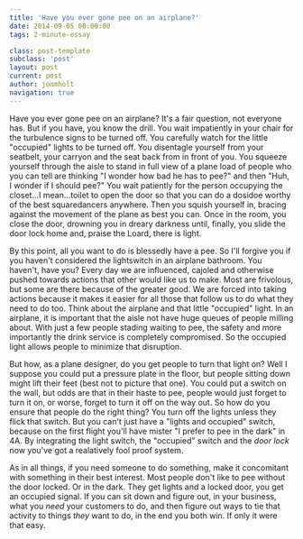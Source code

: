 ```yaml
---
title: 'Have you ever gone pee on an airplane?'
date: 2014-09-05 00:00:00 
tags: 2-minute-essay

class: post-template
subclass: 'post'
layout: post
current: post
author: jonmholt
navigation: true
---
```

Have you ever gone pee on an airplane? It's a fair question, not everyone has.  But if you have, you know the drill.  You wait impatiently in your chair for the turbulence signs to be turned off.  You carefully watch for the little "occupied" lights to be turned off.  You disentagle yourself from your seatbelt, your carryon and the seat back from in front of you.  You squeeze yourself through the aisle to stand in full view of a plane load of people who you can tell are thinking "I wonder how bad he has to pee?" and then "Huh, I wonder if I should pee?"  You wait patiently for the person occupying the closet...I mean...toilet to open the door so that you can do a dosidoe worthy of the best squaredancers anywhere. Then you squish yourself in, bracing against the movement of the plane as best you can.  Once in the room, you close the door, drowning you in dreary darkness until, finally, you slide the door lock home and, praise the Loard, there is light.

By this point, all you want to do is blessedly have a pee.  So I'll forgive you if you haven't considered the lightswitch in an airplane bathroom.  You haven't, have you?  Every day we are influenced, cajoled and otherwise pushed towards actions that other would like us to make.  Most are frivolous, but some are there because of the greater good.  We are forced into taking actions because it makes it easier for all those that follow us to do what they need to do too.  Think about the airplane and that little "occupied" light.  In an airplane, it is important that the aisle not have huge queues of people milling about.  With just a few people stading waiting to pee, the safety and more importantly the drink service is completely compromised.  So the occupied light allows people to minimize that disruption.

But how, as a plane designer, do you get people to turn that light on?  Well I suppose you could put a pressure plate in the floor, but people sitting down might lift their feet (best not to picture that one).  You could put a switch on the wall, but odds are that in their haste to pee, people would just forget to turn it on, or worse, forget to turn it off on the way out.  So how do you ensure that people do the right thing?  You turn off the lights unless they flick that switch.  But you can't just have a "lights and occupied" switch, because on the first flight you'll have mister "I prefer to pee in the dark" in 4A.  By integrating the light switch, the "occupied" switch and the *door lock* now you've got a realatively fool proof system.

As in all things, if you need someone to do something, make it concomitant with something in their best interest.  Most people don't like to pee without the door locked.  Or in the dark.  They get lights and a locked door, you get an occupied signal.  If you can sit down and figure out, in your business, what you *need* your customers to do, and then figure out ways to tie that activity to things *they* want to do, in the end you both win.  If only it were that easy.
